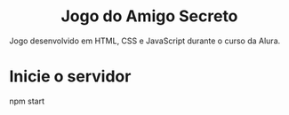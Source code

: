 <h1 align="center"> Jogo do Amigo Secreto </h1>
Jogo desenvolvido em HTML, CSS e JavaScript durante o curso da Alura.

# Inicie o servidor
npm start